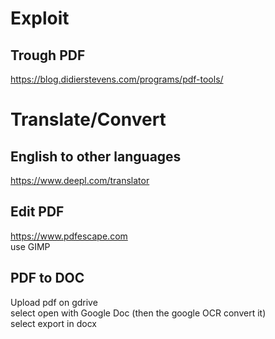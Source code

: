 # Exploit
## Trough PDF
https://blog.didierstevens.com/programs/pdf-tools/

# Translate/Convert
## English to other languages
https://www.deepl.com/translator

## Edit PDF
https://www.pdfescape.com  
use GIMP  

## PDF to DOC
Upload pdf on gdrive  
select open with Google Doc (then the google OCR convert it)  
select export in docx  
